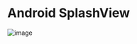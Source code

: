 Android SplashView
==================

![image](https://github.com/SimonRepo/SplashDemo/master/image/device-2018-04-20-170322.gif)